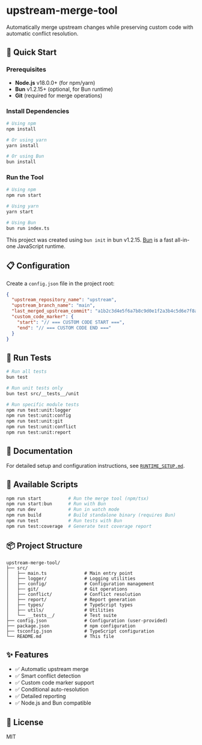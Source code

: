 # upstream-merge-tool

Automatically merge upstream changes while preserving custom code with automatic conflict resolution.

## 🚀 Quick Start

### Prerequisites
- **Node.js** v18.0.0+ (for npm/yarn)
- **Bun** v1.2.15+ (optional, for Bun runtime)
- **Git** (required for merge operations)

### Install Dependencies

```bash
# Using npm
npm install

# Or using yarn
yarn install

# Or using Bun
bun install
```

### Run the Tool

```bash
# Using npm
npm run start

# Using yarn
yarn start

# Using Bun
bun run index.ts
```

This project was created using `bun init` in bun v1.2.15. [Bun](https://bun.sh) is a fast all-in-one JavaScript runtime.

## 📋 Configuration

Create a `config.json` file in the project root:

```json
{
  "upstream_repository_name": "upstream",
  "upstream_branch_name": "main",
  "last_merged_upstream_commit": "a1b2c3d4e5f6a7b8c9d0e1f2a3b4c5d6e7f8a9b0",
  "custom_code_marker": {
    "start": "// === CUSTOM CODE START ===",
    "end": "// === CUSTOM CODE END ==="
  }
}
```

## 🧪 Run Tests

```bash
# Run all tests
bun test

# Run unit tests only
bun test src/__tests__/unit

# Run specific module tests
npm run test:unit:logger
npm run test:unit:config
npm run test:unit:git
npm run test:unit:conflict
npm run test:unit:report
```

## 📖 Documentation

For detailed setup and configuration instructions, see [`RUNTIME_SETUP.md`](./RUNTIME_SETUP.md).

## 🔧 Available Scripts

```bash
npm run start          # Run the merge tool (npm/tsx)
npm run start:bun      # Run with Bun
npm run dev            # Run in watch mode
npm run build          # Build standalone binary (requires Bun)
npm run test           # Run tests with Bun
npm run test:coverage  # Generate test coverage report
```

## 📦 Project Structure

```
upstream-merge-tool/
├── src/
│   ├── main.ts              # Main entry point
│   ├── logger/              # Logging utilities
│   ├── config/              # Configuration management
│   ├── git/                 # Git operations
│   ├── conflict/            # Conflict resolution
│   ├── report/              # Report generation
│   ├── types/               # TypeScript types
│   ├── utils/               # Utilities
│   └── __tests__/           # Test suite
├── config.json              # Configuration (user-provided)
├── package.json             # npm configuration
├── tsconfig.json            # TypeScript configuration
└── README.md                # This file
```

## ✨ Features

- ✅ Automatic upstream merge
- ✅ Smart conflict detection
- ✅ Custom code marker support
- ✅ Conditional auto-resolution
- ✅ Detailed reporting
- ✅ Node.js and Bun compatible

## 📝 License

MIT
